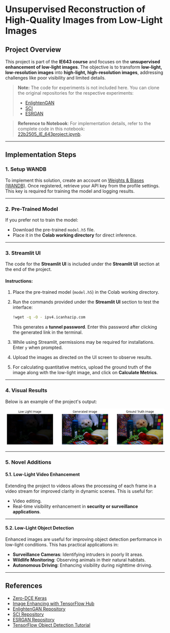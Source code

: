 # **Unsupervised Reconstruction of High-Quality Images from Low-Light Images**

## **Project Overview**  
This project is part of the **IE643 course** and focuses on the **unsupervised enhancement of low-light images**. The objective is to transform **low-light, low-resolution images** into **high-light, high-resolution images**, addressing challenges like poor visibility and limited details.

> **Note:** The code for experiments is not included here. You can clone the original repositories for the respective experiments:
> - [EnlightenGAN](https://github.com/VITA-Group/EnlightenGAN)
> - [SCI](https://github.com/tengyu1998/SCI)
> - [ESRGAN](https://github.com/xinntao/ESRGAN)

> **Reference to Notebook**: For implementation details, refer to the complete code in this notebook:  
> [22b2505_IE_643project.ipynb](22b2505_IE643_project.ipynb).

---

## **Implementation Steps**  

### **1. Setup WANDB**  
To implement this solution, create an account on [Weights & Biases (WANDB)](https://wandb.ai/). Once registered, retrieve your API key from the profile settings. This key is required for training the model and logging results.

---

### **2. Pre-Trained Model**  
If you prefer not to train the model:
- Download the pre-trained `model.h5` file.
- Place it in the **Colab working directory** for direct inference.

---

### **3. Streamlit UI**  

The code for the **Streamlit UI** is included under the **Streamlit UI** section at the end of the project.

#### **Instructions**:
1. Place the pre-trained model (`model.h5`) in the Colab working directory.
2. Run the commands provided under the **Streamlit UI** section to test the interface:

   ```bash
   !wget -q -O - ipv4.icanhazip.com
   ```

   This generates a **tunnel password**. Enter this password after clicking the generated link in the terminal.

3. While using Streamlit, permissions may be required for installations. Enter `y` when prompted.
4. Upload the images as directed on the UI screen to observe results.
5. For calculating quantitative metrics, upload the ground truth of the image along with the low-light image, and click on **Calculate Metrics**.

---

### **4. Visual Results**  

Below is an example of the project's output:



![Results](img.png)

---

### **5. Novel Additions**  

#### **5.1. Low-Light Video Enhancement**  
Extending the project to videos allows the processing of each frame in a video stream for improved clarity in dynamic scenes. This is useful for:  
- Video editing.  
- Real-time visibility enhancement in **security or surveillance applications**.  


---

#### **5.2. Low-Light Object Detection**  
Enhanced images are useful for improving object detection performance in low-light conditions. This has practical applications in:  
- **Surveillance Cameras**: Identifying intruders in poorly lit areas.  
- **Wildlife Monitoring**: Observing animals in their natural habitats.  
- **Autonomous Driving**: Enhancing visibility during nighttime driving.

---

## **References**  

- [Zero-DCE Keras](https://youtu.be/PGOWjMCMB8I?si=pefyKe2gfMt3O-xJ)  
- [Image Enhancing with TensorFlow Hub](https://www.tensorflow.org/hub/tutorials/image_enhancing)  
- [EnlightenGAN Repository](https://github.com/VITA-Group/EnlightenGAN)  
- [SCI Repository](https://github.com/tengyu1998/SCI)  
- [ESRGAN Repository](https://github.com/xinntao/ESRGAN)  
- [TensorFlow Object Detection Tutorial](https://colab.research.google.com/github/MarkDaoust/models/blob/tf_slim-2/research/object_detection/object_detection_tutorial.ipynb)  

